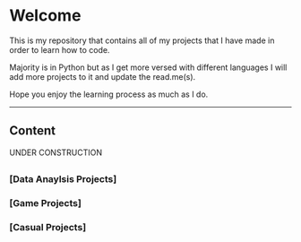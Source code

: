 # Welcome
This is my repository that contains all of my projects that I have made in order to learn how to code.

Majority is in Python but as I get more versed with different languages I will add more projects to it and update the read.me(s).

Hope you enjoy the learning process as much as I do.

---

## Content
UNDER CONSTRUCTION

[]()
[]()
[]()
[]()
[]()
[]()
[]()
[]()
[]()
[]()
[]()
[]()
[]()
---

### [Data Anaylsis Projects]

### [Game Projects]

### [Casual Projects]
